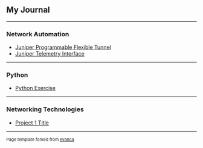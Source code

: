 ## My Journal

---

### Network Automation

- [Juniper Programmable Flexible Tunnel](https://github.com/tripathivinay82/jnpr-flex-route/)
- [Juniper Telemetry Interface](/JTI_gRPC_SSL)

---

### Python 

- [Python Exercise](https://github.com/tripathivinay82/MyPython/)

---

### Networking Technologies

- [Project 1 Title](http://example.com/)


---
<p style="font-size:11px">Page template forked from <a href="https://github.com/evanca/quick-portfolio">evanca</a></p>
<!-- Remove above link if you don't want to attibute -->
